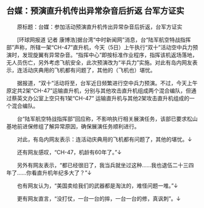 ## 台媒：预演直升机传出异常杂音后折返 台军方证实
　　原标题：台媒：参加活动预演直升机传出异常杂音后折返，台军方证实

　　[环球网报道 记者 康博浩]据台湾“中时新闻网”消息，台“陆军航空特战指挥部”声称，所辖一架“CH-47”直升机，今天（5日）上午执行“双十”活动空中兵力预演时，发现旋翼有异常杂音。“指挥中心”即按标准作业程序，指挥该机返场落地，无人员伤亡，另外考虑飞航安全，此次预演改为“半兵力”实施。对此有岛内网友表示，连活动庆典用的飞机都有问题了，其他的（飞机也）堪忧。

　　据报道，“双十”活动将至，台军近日频繁进行空中兵力预演。不过，今天上午原定共2架“CH-47”运输直升机，分别与其他攻击直升机组成两个混合编队，但通过蔡英文办公室上空只有1架“CH-47” 运输直升机与其他2架攻击直升机组成的一个混合编队。

　　台“陆军航空特战指挥部”回应称，不影响执行相关展演任务，该部已要求松山基地前进保修组了解异常原因，确保展演任务顺利进行。

　　对此，有岛内网友表示：连活动庆典用的飞机都有问题了，其他的堪忧。↓

　　还有网友感叹，“CH-47，机龄有60年了。”↓

　　另外有网友表示，“都已经很旧了，我当兵就坐过这种……我也退伍二十三四年了……你看直升机年纪多大了？”↓

　　也有网友认为，“美国卖给我们的武器都是淘汰的，难怪问题一堆。”↓

　　更有网友直言，“没打仗，一台一台的摔，一台一台的修，真讽刺”。↓

